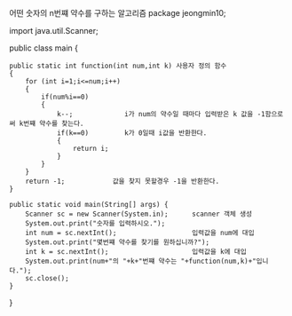 어떤 숫자의 n번쨰 약수를 구하는 알고리즘
package jeongmin10;

import java.util.Scanner;

public class main {

	public static int function(int num,int k) 사용자 정의 함수
	{
		for (int i=1;i<=num;i++)  
		{
			if(num%i==0)
			{
				k--;             i가 num의 약수일 때마다 입력받은 k 값을 -1함으로써 k번쨰 약수를 찾는다.
				if(k==0)         k가 0일때 i값을 반환한다.
				{
					return i;
				}            
			}
		}
		return -1;            값을 찾지 못할경우 -1을 반환한다.
	}

	public static void main(String[] args) {
		Scanner sc = new Scanner(System.in);      scanner 객체 생성 
		System.out.print("숫자를 입력하시오.");
		int num = sc.nextInt();                   입력값을 num에 대입
		System.out.print("몇번쨰 약수를 찾기를 원하십니까?");
		int k = sc.nextInt();                     입력값을 k에 대입
		System.out.print(num+"의 "+k+"번쨰 약수는 "+function(num,k)+"입니다.");
		sc.close();
	}

}
